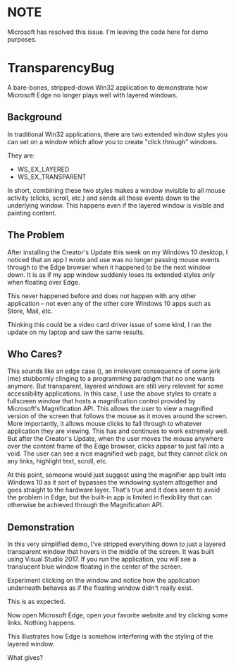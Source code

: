 # NOTE
Microsoft has resolved this issue. I'm leaving the code here for demo purposes.

# TransparencyBug
A bare-bones, stripped-down Win32 application to demonstrate how Microsoft Edge no longer plays well with layered windows.

## Background
In traditional Win32 applications, there are two extended window styles you can set on a window which allow you to create "click through" windows.

They are:

* WS\_EX\_LAYERED
* WS\_EX\_TRANSPARENT

In short, combining these two styles makes a window invisible to all mouse activity (clicks, scroll, etc.) and sends all those events down to the underlying window. This happens even if the layered window is visible and painting content.

## The Problem

After installing the Creator's Update this week on my Windows 10 desktop, I noticed that an app I wrote and use was no longer passing mouse events through to the Edge browser when it happened to be the next window down. It is as if my app window suddenly loses its extended styles *only* when floating over Edge. 

This never happened before and does not happen with any other application – not even any of the other core Windows 10 apps such as Store, Mail, etc.

Thinking this could be a video card driver issue of some kind, I ran the update on my laptop and saw the same results.

## Who Cares?

This sounds like an edge case (</pun>), an irrelevant consequence of some jerk (me) stubbornly clinging to a programming paradigm that no one wants anymore. But transparent, layered windows are still very relevant for some accessibility applications. In this case, I use the above styles to create a fullscreen window that hosts a magnification control provided by Microsoft's Magnification API. This allows the user to view a magnified version of the screen that follows the mouse as it moves around the screen. More importantly, it allows mouse clicks to fall through to whatever application they are viewing. This has and continues to work extremely well. But after the Creator's Update, when the user moves the mouse anywhere over the content frame of the Edge browser, clicks appear to just fall into a void. The user can see a nice magnified web page, but they cannot click on any links, highlight text, scroll, etc.

At this point, someone would just suggest using the magnifier app built into Windows 10 as it sort of bypasses the windowing system altogether and goes straight to the hardware layer. That's true and it does seem to avoid the problem in Edge, but the built-in app is limited in flexibility that can otherwise be achieved through the Magnification API. 

## Demonstration

In this very simplified demo, I've stripped everything down to just a layered transparent window that hovers in the middle of the screen. It was built using Visual Studio 2017. If you run the application, you will see a translucent blue window floating in the center of the screen. 

Experiment clicking on the window and notice how the application underneath behaves as if the floating window didn't really exist. 

This is as expected. 

Now open Microsoft Edge, open your favorite website and try clicking some links. Nothing happens.

This illustrates how Edge is somehow interfering with the styling of the layered window. 

What gives?